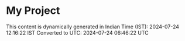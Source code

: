 # My Project

This content is dynamically generated in Indian Time (IST): 2024-07-24 12:16:22 IST
Converted to UTC: 2024-07-24 06:46:22 UTC
